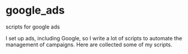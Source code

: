 # google_ads
scripts for google ads

I set up ads, including Google, so I write a lot of scripts to automate the management of campaigns. Here are collected some of my scripts.

